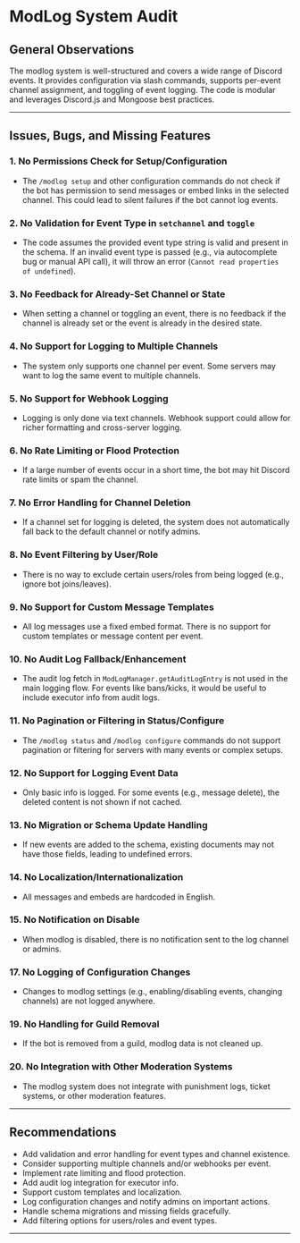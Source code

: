 # ModLog System Audit

## General Observations

The modlog system is well-structured and covers a wide range of Discord events. It provides configuration via slash commands, supports per-event channel assignment, and toggling of event logging. The code is modular and leverages Discord.js and Mongoose best practices.

---

## Issues, Bugs, and Missing Features

### 1. **No Permissions Check for Setup/Configuration**
- The `/modlog setup` and other configuration commands do not check if the bot has permission to send messages or embed links in the selected channel. This could lead to silent failures if the bot cannot log events.

### 2. **No Validation for Event Type in `setchannel` and `toggle`**
- The code assumes the provided event type string is valid and present in the schema. If an invalid event type is passed (e.g., via autocomplete bug or manual API call), it will throw an error (`Cannot read properties of undefined`).

### 3. **No Feedback for Already-Set Channel or State**
- When setting a channel or toggling an event, there is no feedback if the channel is already set or the event is already in the desired state.

### 4. **No Support for Logging to Multiple Channels**
- The system only supports one channel per event. Some servers may want to log the same event to multiple channels.

### 5. **No Support for Webhook Logging**
- Logging is only done via text channels. Webhook support could allow for richer formatting and cross-server logging.

### 6. **No Rate Limiting or Flood Protection**
- If a large number of events occur in a short time, the bot may hit Discord rate limits or spam the channel.

### 7. **No Error Handling for Channel Deletion**
- If a channel set for logging is deleted, the system does not automatically fall back to the default channel or notify admins.

### 8. **No Event Filtering by User/Role**
- There is no way to exclude certain users/roles from being logged (e.g., ignore bot joins/leaves).

### 9. **No Support for Custom Message Templates**
- All log messages use a fixed embed format. There is no support for custom templates or message content per event.

### 10. **No Audit Log Fallback/Enhancement**
- The audit log fetch in `ModLogManager.getAuditLogEntry` is not used in the main logging flow. For events like bans/kicks, it would be useful to include executor info from audit logs.

### 11. **No Pagination or Filtering in Status/Configure**
- The `/modlog status` and `/modlog configure` commands do not support pagination or filtering for servers with many events or complex setups.

### 12. **No Support for Logging Event Data**
- Only basic info is logged. For some events (e.g., message delete), the deleted content is not shown if not cached.

### 13. **No Migration or Schema Update Handling**
- If new events are added to the schema, existing documents may not have those fields, leading to undefined errors.

### 14. **No Localization/Internationalization**
- All messages and embeds are hardcoded in English.

### 15. **No Notification on Disable**
- When modlog is disabled, there is no notification sent to the log channel or admins.

### 17. **No Logging of Configuration Changes**
- Changes to modlog settings (e.g., enabling/disabling events, changing channels) are not logged anywhere.

### 19. **No Handling for Guild Removal**
- If the bot is removed from a guild, modlog data is not cleaned up.

### 20. **No Integration with Other Moderation Systems**
- The modlog system does not integrate with punishment logs, ticket systems, or other moderation features.

---

## Recommendations

- Add validation and error handling for event types and channel existence.
- Consider supporting multiple channels and/or webhooks per event.
- Implement rate limiting and flood protection.
- Add audit log integration for executor info.
- Support custom templates and localization.
- Log configuration changes and notify admins on important actions.
- Handle schema migrations and missing fields gracefully.
- Add filtering options for users/roles and event types.

---
